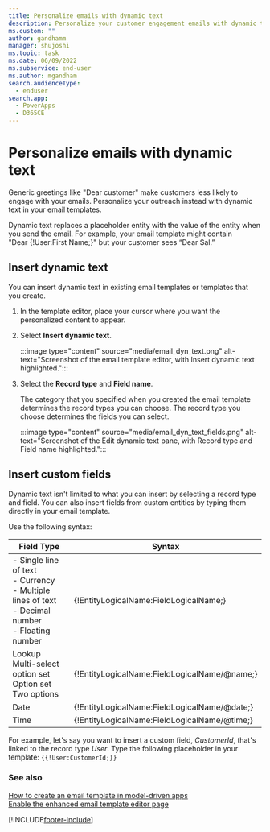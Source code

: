 ```yaml
---
title: Personalize emails with dynamic text
description: Personalize your customer engagement emails with dynamic text in Power Apps.
ms.custom: ""
author: gandhamm
manager: shujoshi
ms.topic: task
ms.date: 06/09/2022
ms.subservice: end-user
ms.author: mgandham
search.audienceType: 
  - enduser
search.app: 
  - PowerApps
  - D365CE
---
```


# Personalize emails with dynamic text

Generic greetings like "Dear customer" make customers less likely to engage with your emails. Personalize your outreach instead with dynamic text in your email templates.

Dynamic text replaces a placeholder entity with the value of the entity when you send the email. For example, your email template might contain "Dear {!User:First Name;}" but your customer sees “Dear Sal.”

## Insert dynamic text

You can insert dynamic text in existing email templates or templates that you create.

1. In the template editor, place your cursor where you want the personalized content to appear.

1. Select **Insert dynamic text**.

    :::image type="content" source="media/email_dyn_text.png" alt-text="Screenshot of the email template editor, with Insert dynamic text highlighted.":::

1. Select the **Record type** and **Field name**.

    The category that you specified when you created the email template determines the record types you can choose. The record type you choose determines the fields you can select.

    :::image type="content" source="media/email_dyn_text_fields.png" alt-text="Screenshot of the Edit dynamic text pane, with Record type and Field name highlighted.":::

## Insert custom fields

Dynamic text isn't limited to what you can insert by selecting a record type and field. You can also insert fields from custom entities by typing them directly in your email template.

Use the following syntax:

| Field Type | Syntax |
| --- | --- |
| - Single line of text <br>- Currency <br>- Multiple lines of text <br>- Decimal number <br>- Floating number | {!EntityLogicalName:FieldLogicalName;} |
| Lookup <br> Multi-select option set<br>Option set<br>Two options| {!EntityLogicalName:FieldLogicalName/@name;} |
| Date  | {!EntityLogicalName:FieldLogicalName/@date;} |
| Time | {!EntityLogicalName:FieldLogicalName/@time;} |

For example, let's say you want to insert a custom field, *CustomerId*, that's linked to the record type *User*. Type the following placeholder in your template: ``{{!User:CustomerId;}}``

### See also

[How to create an email template in model-driven apps](email-template-create.md)  
[Enable the enhanced email template editor page](cs-email-template-builder.md)

[!INCLUDE[footer-include](../includes/footer-banner.md)]
